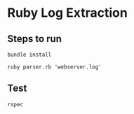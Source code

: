 # Ruby Log Extraction

## Steps to run
```bundle install```

```ruby parser.rb 'webserver.log'```

## Test
```rspec```
